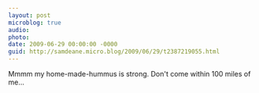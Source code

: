 ```yaml
---
layout: post
microblog: true
audio: 
photo: 
date: 2009-06-29 00:00:00 -0000
guid: http://samdeane.micro.blog/2009/06/29/t2387219055.html
---
```

Mmmm my home-made-hummus is strong. Don't come within 100 miles of me...
